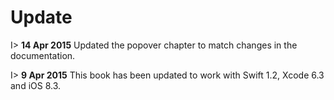 # Update

I> __14 Apr 2015__ Updated the popover chapter to match changes in the documentation.

I> __9 Apr 2015__ This book has been updated to work with Swift 1.2, Xcode 6.3 and iOS 8.3.